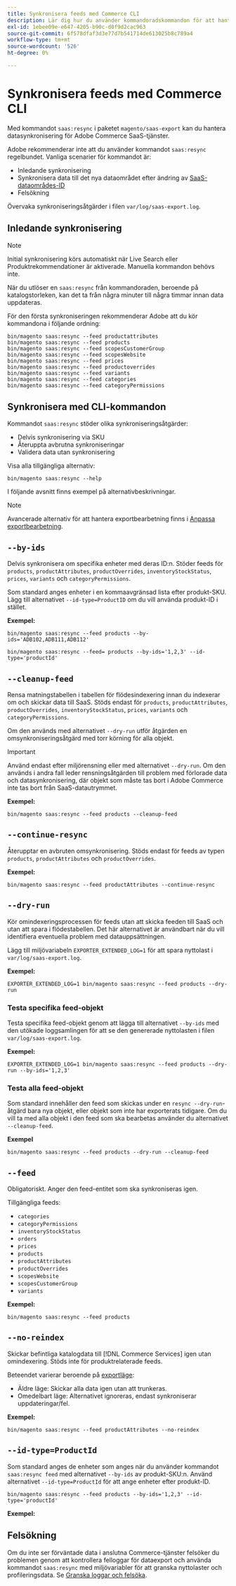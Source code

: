 ```yaml
---
title: Synkronisera feeds med Commerce CLI
description: Lär dig hur du använder kommandoradskommandon för att hantera feeds och processer för  [!DNL data export extension] for Adobe Commerce SaaS-tjänster.
exl-id: 1ebee09e-e647-4205-b90c-d0f9d2cac963
source-git-commit: 6f578dfaf3d3e77d7b541714de613025b8c789a4
workflow-type: tm+mt
source-wordcount: '526'
ht-degree: 0%

---
```


# Synkronisera feeds med Commerce CLI

Med kommandot `saas:resync` i paketet `magento/saas-export` kan du hantera datasynkronisering för Adobe Commerce SaaS-tjänster.

Adobe rekommenderar inte att du använder kommandot `saas:resync` regelbundet. Vanliga scenarier för kommandot är:

- Inledande synkronisering
- Synkronisera data till det nya dataområdet efter ändring av [SaaS-dataområdes-ID](https://experienceleague.adobe.com/en/docs/commerce-admin/config/services/saas)
- Felsökning

Övervaka synkroniseringsåtgärder i filen `var/log/saas-export.log`.

## Inledande synkronisering

>[!NOTE]
>
>Initial synkronisering körs automatiskt när Live Search eller Produktrekommendationer är aktiverade. Manuella kommandon behövs inte.

När du utlöser en `saas:resync` från kommandoraden, beroende på katalogstorleken, kan det ta från några minuter till några timmar innan data uppdateras.

För den första synkroniseringen rekommenderar Adobe att du kör kommandona i följande ordning:

```shell
bin/magento saas:resync --feed productattributes
bin/magento saas:resync --feed products
bin/magento saas:resync --feed scopesCustomerGroup
bin/magento saas:resync --feed scopesWebsite
bin/magento saas:resync --feed prices
bin/magento saas:resync --feed productoverrides
bin/magento saas:resync --feed variants
bin/magento saas:resync --feed categories
bin/magento saas:resync --feed categoryPermissions
```

## Synkronisera med CLI-kommandon

Kommandot `saas:resync` stöder olika synkroniseringsåtgärder:

- Delvis synkronisering via SKU
- Återuppta avbrutna synkroniseringar
- Validera data utan synkronisering

Visa alla tillgängliga alternativ:

```shell
bin/magento saas:resync --help
```

I följande avsnitt finns exempel på alternativbeskrivningar.


>[!NOTE]
>
>Avancerade alternativ för att hantera exportbearbetning finns i [Anpassa exportbearbetning](customize-export-processing.md).

## `--by-ids`

Delvis synkronisera om specifika enheter med deras ID:n. Stöder feeds för `products`, `productAttributes`, `productOverrides`, `inventoryStockStatus`, `prices`, `variants` och `categoryPermissions`.

Som standard anges enheter i en kommaavgränsad lista efter produkt-SKU. Lägg till alternativet `--id-type=ProductID` om du vill använda produkt-ID i stället.

**Exempel:**

```shell
bin/magento saas:resync --feed products --by-ids='ADB102,ADB111,ADB112'

bin/magento saas:resync --feed= products --by-ids='1,2,3' --id-type='productId'
```


## `--cleanup-feed`

Rensa matningstabellen i tabellen för flödesindexering innan du indexerar om och skickar data till SaaS. Stöds endast för `products`, `productAttributes`, `productOverrides`, `inventoryStockStatus`, `prices`, `variants` och `categoryPermissions`.

Om den används med alternativet `--dry-run` utför åtgärden en omsynkroniseringsåtgärd med torr körning för alla objekt.

>[!IMPORTANT]
>
>Använd endast efter miljörensning eller med alternativet `--dry-run`. Om den används i andra fall leder rensningsåtgärden till problem med förlorade data och datasynkronisering, där objekt som måste tas bort i Adobe Commerce inte tas bort från SaaS-datautrymmet.

**Exempel:**

```shell
bin/magento saas:resync --feed products --cleanup-feed
```

## `--continue-resync`

Återupptar en avbruten omsynkronisering. Stöds endast för feeds av typen `products`, `productAttributes` och `productOverrides`.

**Exempel:**

```shell
bin/magento saas:resync --feed productAttributes --continue-resync
```

## `--dry-run`

Kör omindexeringsprocessen för feeds utan att skicka feeden till SaaS och utan att spara i flödestabellen. Det här alternativet är användbart när du vill identifiera eventuella problem med datauppsättningen.

Lägg till miljövariabeln `EXPORTER_EXTENDED_LOG=1` för att spara nyttolast i `var/log/saas-export.log`.

**Exempel:**

```shell
EXPORTER_EXTENDED_LOG=1 bin/magento saas:resync --feed products --dry-run
```

### Testa specifika feed-objekt

Testa specifika feed-objekt genom att lägga till alternativet `--by-ids` med den utökade loggsamlingen för att se den genererade nyttolasten i filen `var/log/saas-export.log`.

**Exempel:**

```shell
EXPORTER_EXTENDED_LOG=1 bin/magento saas:resync --feed products --dry-run --by-ids='1,2,3'
```

### Testa alla feed-objekt

Som standard innehåller den feed som skickas under en `resync --dry-run`-åtgärd bara nya objekt, eller objekt som inte har exporterats tidigare. Om du vill ta med alla objekt i den feed som ska bearbetas använder du alternativet `--cleanup-feed`.

**Exempel**

```shell
bin/magento saas:resync --feed products --dry-run --cleanup-feed
```

## `--feed`

Obligatoriskt. Anger den feed-entitet som ska synkroniseras igen.

Tillgängliga feeds:

- `categories`
- `categoryPermissions`
- `inventoryStockStatus`
- `orders`
- `prices`
- `products`
- `productAttributes`
- `productOverrides`
- `scopesWebsite`
- `scopesCustomerGroup`
- `variants`

**Exempel:**

```shell
bin/magento saas:resync --feed products
```

## `--no-reindex`

Skickar befintliga katalogdata till [!DNL Commerce Services] igen utan omindexering. Stöds inte för produktrelaterade feeds.

Beteendet varierar beroende på [exportläge](data-synchronization.md#synchronization-modes):

- Äldre läge: Skickar alla data igen utan att trunkeras.
- Omedelbart läge: Alternativet ignoreras, endast synkroniserar uppdateringar/fel.

**Exempel:**

```shell
bin/magento saas:resync --feed productAttributes --no-reindex
```

## `--id-type=ProductId`

Som standard anges de enheter som anges när du använder kommandot `saas:resync feed` med alternativet `--by-ids` av produkt-SKU:n. Använd alternativet `--id-type=ProductId` för att ange enheter efter produkt-ID.

```shell
bin/magento saas:resync --feed products --by-ids='1,2,3' --id-type='productId'
```

**Exempel:**

## Felsökning

Om du inte ser förväntade data i anslutna Commerce-tjänster felsöker du problemen genom att kontrollera felloggar för dataexport och använda kommandot `saas:resync` med miljövariabler för att granska nyttolaster och profileringsdata. Se [Granska loggar och felsöka](troubleshooting-logging.md).
